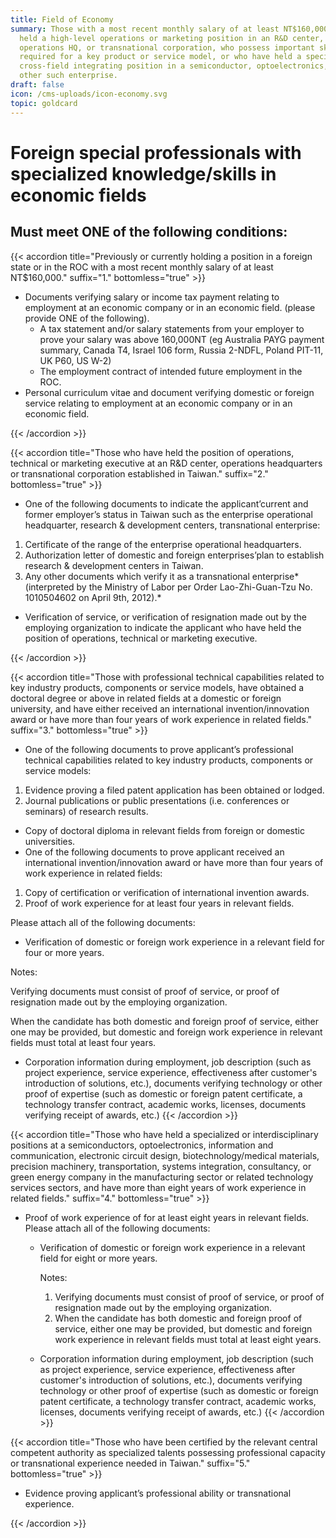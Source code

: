 ```yaml
---
title: Field of Economy
summary: Those with a most recent monthly salary of at least NT$160,000, or have
  held a high-level operations or marketing position in an R&D center,
  operations HQ, or transnational corporation, who possess important skills
  required for a key product or service model, or who have held a specialist or
  cross-field integrating position in a semiconductor, optoelectronics, ICT, or
  other such enterprise.
draft: false
icon: /cms-uploads/icon-economy.svg
topic: goldcard
---
```

# Foreign special professionals with specialized knowledge/skills in economic fields

## Must meet **ONE** of the following conditions:

{{< accordion title="Previously or currently holding a position in a foreign state or in the ROC with a most recent monthly salary of at least NT$160,000." suffix="1." bottomless="true" >}}

-   Documents verifying salary or income tax payment relating to employment at an economic company or in an economic field. (please provide ONE of the following).
    -   A tax statement and/or salary statements from your employer to prove your salary was above 160,000NT (eg Australia PAYG payment summary, Canada T4, Israel 106 form, Russia 2-NDFL, Poland PIT-11, UK P60, US W-2)
    -   The employment contract of intended future employment in the ROC.
-   Personal curriculum vitae and document verifying domestic or foreign service relating to employment at an economic company or in an economic field.
    
{{< /accordion >}}

{{< accordion title="Those who have held the position of operations, technical or marketing executive at an R&D center, operations headquarters or transnational corporation established in Taiwan." suffix="2." bottomless="true" >}}

-   One of the following documents to indicate the applicant’current and former employer’s status in Taiwan such as the enterprise operational headquarter, research & development centers, transnational enterprise:

1. Certificate of the range of the enterprise operational headquarters.
2. Authorization letter of domestic and foreign enterprises’plan to establish research & development centers in Taiwan.
3. Any other documents which verify it as a transnational enterprise*(interpreted by the Ministry of Labor per Order Lao-Zhi-Guan-Tzu No. 1010504602 on April 9th, 2012).*

-  Verification of service, or  verification of resignation made out by the employing organization to indicate the applicant who have held the position of operations, technical or marketing executive.

{{< /accordion >}}

{{< accordion title="Those with professional technical capabilities related to key industry products, components or service models, have obtained a doctoral degree or above in related fields at a domestic or foreign university, and have either received an international invention/innovation award or have more than four years of work experience in related fields." suffix="3." bottomless="true" >}}
* One of the following documents to prove applicant’s professional technical capabilities related to key industry products, components or service models:

1. Evidence proving a filed patent application has been obtained or lodged.
2. Journal publications or public presentations (i.e. conferences or seminars) of research results.

* Copy of doctoral diploma in relevant fields from foreign or domestic universities.
* One of the following documents to prove applicant received an international invention/innovation award or have more than four years of work experience in related fields:

1. Copy of certification or verification of international invention awards.
2. Proof of work experience for at least four years in relevant fields. 

Please attach all of the following documents:

* Verification of domestic or foreign work experience in a relevant field for four or more years.

Notes:

Verifying documents must consist of proof of service, or proof of resignation made out by the employing organization.

When the candidate has both domestic and foreign proof of service, either one may be provided, but domestic and foreign work experience in relevant fields must total at least four years.

* Corporation information during employment, job description (such as project experience, service experience, effectiveness after customer's introduction of solutions, etc.), documents verifying technology or other proof of expertise (such as domestic or foreign patent certificate, a technology transfer contract, academic works, licenses, documents verifying receipt of awards, etc.)
{{< /accordion >}}

{{< accordion title="Those who have held a specialized or interdisciplinary positions at a semiconductors, optoelectronics, information and communication, electronic circuit design, biotechnology/medical materials, precision machinery, transportation, systems integration, consultancy, or green energy company in the manufacturing sector or related technology services sectors, and have more than eight years of work experience in related fields." suffix="4." bottomless="true" >}}
* Proof of work experience of for at least eight years in relevant fields. Please attach all of the following documents:

  * Verification of domestic or foreign work experience in a relevant field for eight or more years.

    Notes:

    1. Verifying documents must consist of proof of service, or proof of resignation made out by the employing organization.
    2. When the candidate has both domestic and foreign proof of service, either one may be provided, but domestic and foreign work experience in relevant fields must total at least eight years.
  * Corporation information during employment, job description (such as project experience, service experience, effectiveness after customer's introduction of solutions, etc.), documents verifying technology or other proof of expertise (such as domestic or foreign patent certificate, a technology transfer contract, academic works, licenses, documents verifying receipt of awards, etc.)
{{< /accordion >}}

{{< accordion title="Those who have been certified by the relevant central competent authority as specialized talents possessing professional capacity or transnational experience needed in Taiwan." suffix="5." bottomless="true" >}}

-   Evidence proving applicant’s professional ability or transnational experience.

{{< /accordion >}}